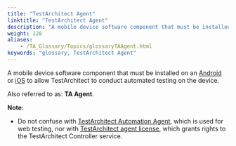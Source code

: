 ```yaml
--- 
title: "TestArchitect Agent"
linktitle: "TestArchitect Agent"
description: "A mobile device software component that must be installed on an Android or iOS to allow TestArchitect to conduct automated testing on the device. Also referred to as: TA Agent . Note: Do not confuse ..."
weight: 128
aliases: 
    - /TA_Glossary/Topics/glossaryTAAgent.html
keywords: "glossary, TestArchitect Agent"
---
```


A mobile device software component that must be installed on an [Android](/Android/Topics/Installing_TA_agent.html) or [iOS](/iOS/Topics/iOS_installing_TA_target_device.html) to allow TestArchitect to conduct automated testing on the device.

Also referred to as: **TA Agent**.

**Note:**

-   Do not confuse with [TestArchitect Automation Agent](/TA_Glossary/Topics/glossaryTAAutomationAgent.html), which is used for web testing, nor with [TestArchitect agent license](/TA_Glossary/Topics/glossaryTAAgentLicense.html), which grants rights to the TestArchitect Controller service.

